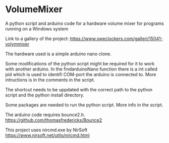 # VolumeMixer
A python script and arduino code for a hardware volume mixer for programs running on a Windows system

Link to a gallery of the project: https://www.sweclockers.com/galleri/15041-volymmixer

The hardware used is a simple arduino nano clone. 

Some modifications of the python script might be required for it to work with another arduino. In the findarduinoNano function there is a int called pid which is used to identifi COM-port the arduino is connected to. More intructions is in the comments in the script.

The shortcut needs to be uppdated with the correct path to the python script and the python install directory.

Some packages are needed to run the python script. More info in the script.

The arduino code requires bounce2.h. https://github.com/thomasfredericks/Bounce2

This project uses nircmd.exe by NirSoft https://www.nirsoft.net/utils/nircmd.html

